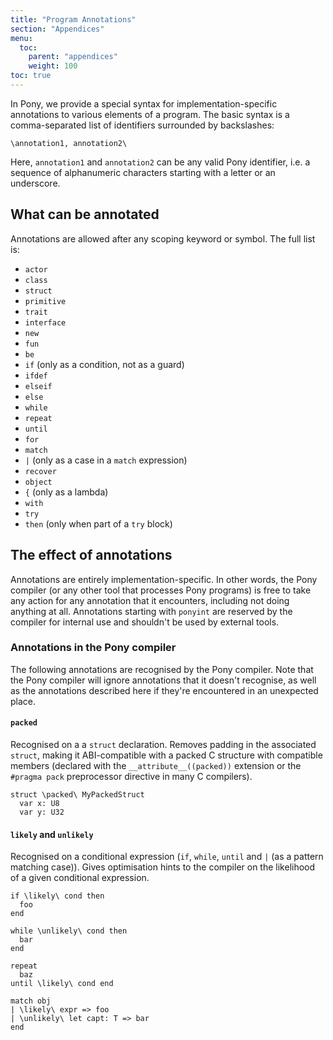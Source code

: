 ```yaml
---
title: "Program Annotations"
section: "Appendices"
menu:
  toc:
    parent: "appendices"
    weight: 100
toc: true
---
```


In Pony, we provide a special syntax for implementation-specific annotations to various elements of a program. The basic syntax is a comma-separated list of identifiers surrounded by backslashes:

```pony
\annotation1, annotation2\
```

Here, `annotation1` and `annotation2` can be any valid Pony identifier, i.e. a sequence of alphanumeric characters starting with a letter or an underscore.

## What can be annotated

Annotations are allowed after any scoping keyword or symbol. The full list is:

- `actor`
- `class`
- `struct`
- `primitive`
- `trait`
- `interface`
- `new`
- `fun`
- `be`
- `if` (only as a condition, not as a guard)
- `ifdef`
- `elseif`
- `else`
- `while`
- `repeat`
- `until`
- `for`
- `match`
- `|` (only as a case in a `match` expression)
- `recover`
- `object`
- `{` (only as a lambda)
- `with`
- `try`
- `then` (only when part of a `try` block)

## The effect of annotations

Annotations are entirely implementation-specific. In other words, the Pony compiler (or any other tool that processes Pony programs) is free to take any action for any annotation that it encounters, including not doing anything at all. Annotations starting with `ponyint` are reserved by the compiler for internal use and shouldn't be used by external tools.

### Annotations in the Pony compiler

The following annotations are recognised by the Pony compiler. Note that the Pony compiler will ignore annotations that it doesn't recognise, as well as the annotations described here if they're encountered in an unexpected place.

#### `packed`

Recognised on a a `struct` declaration. Removes padding in the associated `struct`, making it ABI-compatible with a packed C structure with compatible members (declared with the `__attribute__((packed))` extension or the `#pragma pack` preprocessor directive in many C compilers).

```pony
struct \packed\ MyPackedStruct
  var x: U8
  var y: U32
```

#### `likely` and `unlikely`

Recognised on a conditional expression (`if`, `while`, `until` and `|` (as a pattern matching case)). Gives optimisation hints to the compiler on the likelihood of a given conditional expression.

```pony
if \likely\ cond then
  foo
end

while \unlikely\ cond then
  bar
end

repeat
  baz
until \likely\ cond end

match obj
| \likely\ expr => foo
| \unlikely\ let capt: T => bar
end
```

